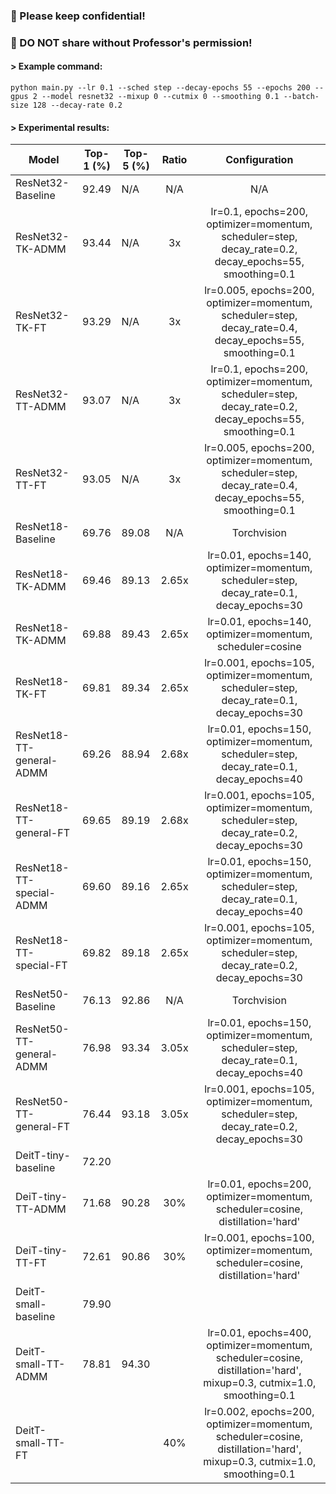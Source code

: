 ### 🚫 Please keep confidential!
### 🚫 DO NOT share without Professor's permission!

#### > Example command:

`python main.py --lr 0.1 --sched step --decay-epochs 55 --epochs 200 --gpus 2 --model resnet32 --mixup 0 --cutmix 0 --smoothing 0.1 --batch-size 128 --decay-rate 0.2`

#### > Experimental results:

| Model                    | Top-1 (%) | Top-5 (%) | Ratio |                                                     Configuration                                                     |
|--------------------------|:---------:|------|:-----:|:---------------------------------------------------------------------------------------------------------------------:|
| ResNet32-Baseline        |   92.49   | N/A  |  N/A  |                                                          N/A                                                          |
| ResNet32-TK-ADMM         |   93.44   | N/A  |  3x   |        lr=0.1, epochs=200, optimizer=momentum, scheduler=step, decay_rate=0.2, decay_epochs=55, smoothing=0.1         |
| ResNet32-TK-FT           |   93.29   | N/A  |  3x   |       lr=0.005, epochs=200, optimizer=momentum, scheduler=step, decay_rate=0.4, decay_epochs=55, smoothing=0.1        |
| ResNet32-TT-ADMM         |   93.07   | N/A  |  3x   |        lr=0.1, epochs=200, optimizer=momentum, scheduler=step, decay_rate=0.2, decay_epochs=55, smoothing=0.1         |
| ResNet32-TT-FT           |   93.05   | N/A  |  3x   |       lr=0.005, epochs=200, optimizer=momentum, scheduler=step, decay_rate=0.4, decay_epochs=55, smoothing=0.1        |
| ResNet18-Baseline        |   69.76   | 89.08 |  N/A  |                                                      Torchvision                                                      |
| ResNet18-TK-ADMM         |   69.46   | 89.13 | 2.65x |               lr=0.01, epochs=140, optimizer=momentum, scheduler=step, decay_rate=0.1, decay_epochs=30                |
| ResNet18-TK-ADMM         |   69.88   | 89.43 | 2.65x |                               lr=0.01, epochs=140, optimizer=momentum, scheduler=cosine                               |
| ResNet18-TK-FT           |   69.81   | 89.34 | 2.65x |               lr=0.001, epochs=105, optimizer=momentum, scheduler=step, decay_rate=0.1, decay_epochs=30               |
| ResNet18-TT-general-ADMM |   69.26   | 88.94 | 2.68x |               lr=0.01, epochs=150, optimizer=momentum, scheduler=step, decay_rate=0.1, decay_epochs=40                |
| ResNet18-TT-general-FT   |   69.65   | 89.19 | 2.68x |               lr=0.001, epochs=105, optimizer=momentum, scheduler=step, decay_rate=0.2, decay_epochs=30               |
| ResNet18-TT-special-ADMM |   69.60   | 89.16 | 2.65x |               lr=0.01, epochs=150, optimizer=momentum, scheduler=step, decay_rate=0.1, decay_epochs=40                |
| ResNet18-TT-special-FT   |   69.82   | 89.18 | 2.65x |               lr=0.001, epochs=105, optimizer=momentum, scheduler=step, decay_rate=0.2, decay_epochs=30               |
| ResNet50-Baseline        |   76.13   | 92.86 |  N/A  |                                                      Torchvision                                                      |
| ResNet50-TT-general-ADMM |   76.98   | 93.34 | 3.05x |               lr=0.01, epochs=150, optimizer=momentum, scheduler=step, decay_rate=0.1, decay_epochs=40                |
| ResNet50-TT-general-FT   |   76.44   | 93.18 | 3.05x |               lr=0.001, epochs=105, optimizer=momentum, scheduler=step, decay_rate=0.2, decay_epochs=30               |
| DeitT-tiny-baseline      |   72.20   |      |       |                                                                                                                       |
| DeiT-tiny-TT-ADMM        |   71.68   | 90.28 | 30\%  |                    lr=0.01, epochs=200, optimizer=momentum, scheduler=cosine, distillation='hard'                     |
| DeiT-tiny-TT-FT          |   72.61   | 90.86 | 30\%  |                    lr=0.001, epochs=100, optimizer=momentum, scheduler=cosine, distillation='hard'                    |
| DeitT-small-baseline     |   79.90   |      |       |                                                                                                                       |
| DeitT-small-TT-ADMM      |   78.81   | 94.30 |       | lr=0.01, epochs=400, optimizer=momentum, scheduler=cosine, distillation='hard', mixup=0.3, cutmix=1.0, smoothing=0.1  |
| DeitT-small-TT-FT        |           |      | 40\%  | lr=0.002, epochs=200, optimizer=momentum, scheduler=cosine, distillation='hard', mixup=0.3, cutmix=1.0, smoothing=0.1 |

